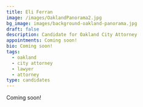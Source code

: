 ```yaml
---
title: Eli Ferran
image: /images/OaklandPanorama2.jpg
bg_image: images/background-oakland-panorama.jpg
draft: false
description: Candidate for Oakland City Attorney
appointments: Coming soon!
bio: Coming soon!
tags:
  - oakland
  - city attorney
  - lawyer
  - attorney
type: candidates
---
```

Coming soon!